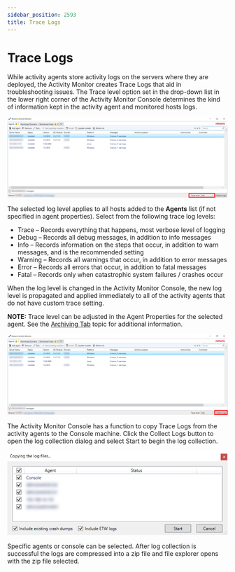 ```yaml
---
sidebar_position: 2593
title: Trace Logs
---
```


# Trace Logs

While activity agents store activity logs on the servers where they are deployed, the Activity Monitor creates Trace Logs that aid in troubleshooting issues. The Trace level option set in the drop-down list in the lower right corner of the Activity Monitor Console determines the kind of information kept in the activity agent and monitored hosts logs.

![Activity Monitor with location of trace logs](../../../../../static/images/ActivityMonitor_8.0/Content/Resources/Images/ActivityMonitor/ConsoleNavigation/TraceLogs.png "Activity Monitor with location of trace logs")

The selected log level applies to all hosts added to the **Agents** list (if not specified in agent properties). Select from the following trace log levels:

* Trace – Records everything that happens, most verbose level of logging
* Debug – Records all debug messages, in addition to info messages
* Info – Records information on the steps that occur, in addition to warn messages, and is the recommended setting
* Warning – Records all warnings that occur, in addition to error messages
* Error – Records all errors that occur, in addition to fatal messages
* Fatal – Records only when catastrophic system failures / crashes occur

When the log level is changed in the Activity Monitor Console, the new log level is propagated and applied immediately to all of the activity agents that do not have custom trace setting.

**NOTE:** Trace level can be adjusted in the Agent Properties for the selected agent. See the [Archiving Tab](../Admin/Agents/Properties/Archiving "Archiving Tab") topic for additional information.

![Collect Logs button](../../../../../static/images/ActivityMonitor_8.0/Content/Resources/Images/ActivityMonitor/ConsoleNavigation/CollectLogsbutton.png "Collect Logs button")

The Activity Monitor Console has a function to copy Trace Logs from the activity agents to the Console machine. Click the Collect Logs button to open the log collection dialog and select Start to begin the log collection.

![Copying the log files popup window](../../../../../static/images/ActivityMonitor_8.0/Content/Resources/Images/ActivityMonitor/ConsoleNavigation/CollectLogswindow.png "Copying the log files popup window")

Specific agents or console can be selected. After log collection is successful the logs are compressed into a zip file and file explorer opens with the zip file selected.